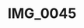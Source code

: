 ---
layout: photo
title: "IMG_0045"
image_main: 13/20050724-_0045-500.jpg
image_thumbnail: 13/20050724-_0045-100.jpg
left: 12.html
right: 14.html
---